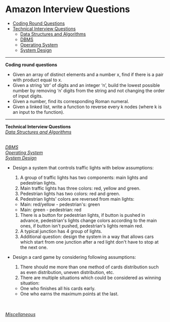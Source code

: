 
# Amazon Interview Questions
* [Coding Round Questions](#coding)
* [Technical Interview Questions](#tech)
   * [Data Structures and Algorithms](#dsalg)
   * [DBMS](#dbms)
   * [Operating System](#os)
   * [System Design](#design)
____
<b name="coding">Coding round questions</b><br/>
- Given an array of distinct elements and a number x, find if there is a pair with product equal to x.
- Given a string ‘str’ of digits and an integer ‘n’, build the lowest possible number by removing ‘n’ digits from the string and not   changing the order of input digits.
- Given a number, find its corresponding Roman numeral.
- Given a linked list, write a function to reverse every k nodes (where k is an input to the function).
----
<b name="tech">Technical Interview Questions</b>
<br/>
<i><u name="dsalg">Data Structures and Algorithms</u></i>

<br/>
<i><u name="dbms">DBMS</u></i>

<br/>
<i><u name="os">Operating System</u></i>

<br/>
<i><u name="design">System Design</u></i>

 - Design a system that controls traffic lights with below assumptions:  
 
   1. A group of traffic lights has two components: main lights and pedestrian lights.
   1. Main traffic lights has three colors: red, yellow and green. 
   1. Pedestrian lights has two colors: red and green.
   1. Pedestrian lights' colors are reversed from main lights: 
     - Main: red/yellow - pedestrian's: green 
     - Main: green - pedestrian: red
   1. There is a button for pedestrian lights, if button is pushed in advance, pedestrian's lights change colors according to the main ones, if button isn't pushed, pedestrian's lights remain red.
   1. A typical junction has 4 group of lights.
   1. Additional question: design the system in a way that allows cars which start from one junction after a red light don't have to stop at the next one.

  - Design a card game by considering following assumptions:

    1. There should me more than one method of cards distribution such as even distribution, uneven distribution, etc.
    1. There are multiple situations which could be considered as winning situation:
      - One who finishes all his cards early.
      - One who earns the maximum points at the last.
<br/>
<br/>
<i><u name="misc">Miscellaneous</u></i>

